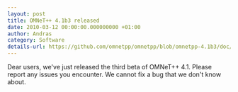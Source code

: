 ```yaml
---
layout: post
title: OMNeT++ 4.1b3 released
date: 2010-03-12 00:00:00.000000000 +01:00
author: Andras
category: Software
details-url: https://github.com/omnetpp/omnetpp/blob/omnetpp-4.1b3/doc/WhatsNew
---
```

Dear users, we've just released the third beta of OMNeT++ 4.1. Please report any
issues you encounter. We cannot fix a bug that we don't know about.